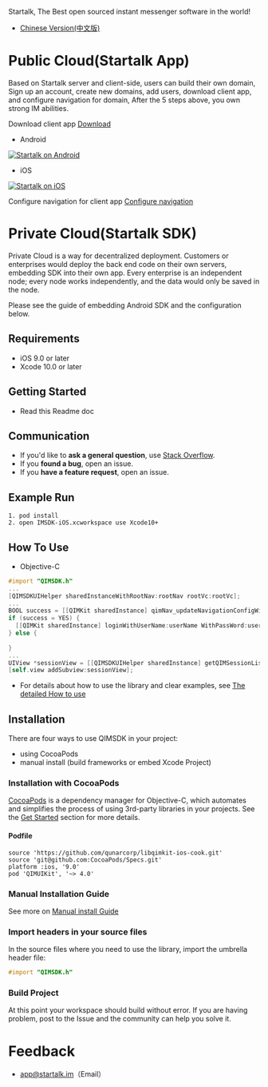 Startalk, The Best open sourced instant messenger software in the world!
* [Chinese Version(中文版)](https://github.com/qunarcorp/imsdk-ios/blob/master/README_zh_CN.md)

Public Cloud(Startalk App)
=====
Based on Startalk server and client-side, users can build their own domain,
Sign up an account, create new domains, add users, download client app, and configure navigation for domain,
After the 5 steps above, you own strong IM abilities.

Download client app [Download](https://im.qunar.com/new/#/download)

- Android

[![Startalk on Android](https://s.qunarzz.com/qtalk_official_web/pages/download/android.png)](https://qt.qunar.com/downloads/qtalk_android.apk)

- iOS

[![Startalk on iOS](https://qim.qunar.com/file/v2/download/temp/new/82a410a7a85627c123b1a7bd06745b4d.png?w=260&h=260)](https://qim.qunar.com/file/v2/download/temp/new/82a410a7a85627c123b1a7bd06745b4d.png?w=260&h=260)

Configure navigation for client app [Configure navigation](https://im.qunar.com/new/#/platform/access_guide/manage_nav?id=manage_nav_mb)

Private Cloud(Startalk SDK)
=====
Private Cloud is a way for decentralized deployment. Customers or enterprises would deploy the back end code on their own servers, embedding SDK into their own app. Every enterprise is an independent node; every node works independently, and the data would only be saved in the node.  

Please see the guide of embedding Android SDK and the configuration below.

## Requirements

- iOS 9.0 or later
- Xcode 10.0 or later

## Getting Started

- Read this Readme doc

## Communication
- If you'd like to **ask a general question**, use [Stack Overflow](http://stackoverflow.com/questions/tagged/startalk).
- If you **found a bug**, open an issue.
- If you **have a feature request**, open an issue.


## Example Run
```
1. pod install
2. open IMSDK-iOS.xcworkspace use Xcode10+
```
## How To Use

* Objective-C

```objective-c
#import "QIMSDK.h"
...
[QIMSDKUIHelper sharedInstanceWithRootNav:rootNav rootVc:rootVc];
...
BOOL success = [[QIMKit sharedInstance] qimNav_updateNavigationConfigWithDomain:@"qim.com" WithUserName:@"san.zhang"];
if (success = YES) {
  [[QIMKit sharedInstance] loginWithUserName:userName WithPassWord:userPwd];
} else {
  
}
...
UIView *sessionView = [[QIMSDKUIHelper sharedInstance] getQIMSessionListViewWithBaseFrame:self.view.bounds];
[self.view addSubview:sessionView];
```

- For details about how to use the library and clear examples, see [The detailed How to use](https://github.com/qunarcorp/imsdk-ios/wiki/QIMSDK-iOS%E6%8E%A5%E5%8F%A3%E6%96%87%E6%A1%A3%E8%AF%B4%E6%98%8E)

## Installation

There are four ways to use QIMSDK in your project:
- using CocoaPods
- manual install (build frameworks or embed Xcode Project)

### Installation with CocoaPods

[CocoaPods](http://cocoapods.org/) is a dependency manager for Objective-C, which automates and simplifies the process of using 3rd-party libraries in your projects. See the [Get Started](http://cocoapods.org/#get_started) section for more details.

#### Podfile
```
source 'https://github.com/qunarcorp/libqimkit-ios-cook.git'
source 'git@github.com:CocoaPods/Specs.git'
platform :ios, '9.0'
pod 'QIMUIKit', '~> 4.0'
```

### Manual Installation Guide

See more on [Manual install Guide](https://github.com/qunarcorp/imsdk-ios/wiki/QIMSDK-iOS%E6%8E%A5%E5%85%A5%E6%96%87%E6%A1%A3)

### Import headers in your source files

In the source files where you need to use the library, import the umbrella header file:

```objective-c
#import "QIMSDK.h"
```

### Build Project

At this point your workspace should build without error. If you are having problem, post to the Issue and the
community can help you solve it.

Feedback
=====
-   app@startalk.im（Email）
